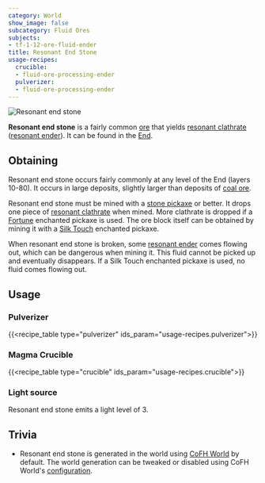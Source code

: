 ```yaml
---
category: World
show_image: false
subcategory: Fluid Ores
subjects:
- tf-1-12-ore-fluid-ender
title: Resonant End Stone
usage-recipes:
  crucible:
  - fluid-ore-processing-ender
  pulverizer:
  - fluid-ore-processing-ender
---
```


![Resonant end stone](/images/docs/1.12/thermal-foundation/ore-fluid-ender.png)


**Resonant end stone** is a fairly common
[ore](https://minecraft.gamepedia.com/Ore) that yields [resonant
clathrate](../resonant-clathrate/) ([resonant ender](../resonant-ender/)).
It can be found in the [End](https://minecraft.gamepedia.com/The_End).


Obtaining
---------

Resonant end stone occurs fairly commonly at any level of the End (layers
10-80). It occurs in large deposits, slightly larger than deposits of [coal
ore](https://minecraft.gamepedia.com/Coal_Ore).

Resonant end stone must be mined with a [stone
pickaxe](https://minecraft.gamepedia.com/Pickaxe) or better. It drops one piece
of [resonant clathrate](../resonant-clathrate/) when mined. More clathrate is
dropped if a [Fortune](https://minecraft.gamepedia.com/Fortune) enchanted
pickaxe is used. The ore block itself can be obtained by mining it with a [Silk
Touch](https://minecraft.gamepedia.com/Silk_Touch) enchanted pickaxe.

When resonant end stone is broken, some [resonant ender](../resonant-ender/)
comes flowing out, which can be dangerous when mining it. This fluid cannot be
picked up and eventually disappears. If a Silk Touch enchanted pickaxe is used,
no fluid comes flowing out.


Usage
-----

### Pulverizer
{{<recipe_table type="pulverizer" ids_param="usage-recipes.pulverizer">}}

### Magma Crucible
{{<recipe_table type="crucible" ids_param="usage-recipes.crucible">}}

### Light source
Resonant end stone emits a light level of 3.


Trivia
------

* Resonant end stone is generated in the world using [CoFH
  World](../../cofh-world/) by default. The world generation can be tweaked or
  disabled using CoFH World's
  [configuration](../../cofh-world/world-generator-configuration/).
